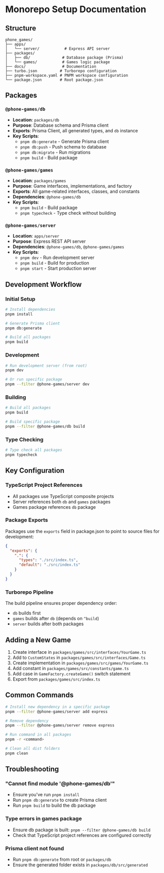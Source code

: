 # Monorepo Setup Documentation

## Structure

```
phone_games/
├── apps/
│   └── server/           # Express API server
├── packages/
│   ├── db/              # Database package (Prisma)
│   └── games/           # Games logic package
├── docs/                # Documentation
├── turbo.json          # Turborepo configuration
├── pnpm-workspace.yaml # PNPM workspace configuration
└── package.json        # Root package.json
```

## Packages

### `@phone-games/db`
- **Location**: `packages/db`
- **Purpose**: Database schema and Prisma client
- **Exports**: Prisma Client, all generated types, and `db` instance
- **Key Scripts**:
  - `pnpm db:generate` - Generate Prisma client
  - `pnpm db:push` - Push schema to database
  - `pnpm db:migrate` - Run migrations
  - `pnpm build` - Build package

### `@phone-games/games`
- **Location**: `packages/games`
- **Purpose**: Game interfaces, implementations, and factory
- **Exports**: All game-related interfaces, classes, and constants
- **Dependencies**: `@phone-games/db`
- **Key Scripts**:
  - `pnpm build` - Build package
  - `pnpm typecheck` - Type check without building

### `@phone-games/server`
- **Location**: `apps/server`
- **Purpose**: Express REST API server
- **Dependencies**: `@phone-games/db`, `@phone-games/games`
- **Key Scripts**:
  - `pnpm dev` - Run development server
  - `pnpm build` - Build for production
  - `pnpm start` - Start production server

## Development Workflow

### Initial Setup

```bash
# Install dependencies
pnpm install

# Generate Prisma client
pnpm db:generate

# Build all packages
pnpm build
```

### Development

```bash
# Run development server (from root)
pnpm dev

# Or run specific package
pnpm --filter @phone-games/server dev
```

### Building

```bash
# Build all packages
pnpm build

# Build specific package
pnpm --filter @phone-games/db build
```

### Type Checking

```bash
# Type check all packages
pnpm typecheck
```

## Key Configuration

### TypeScript Project References
- All packages use TypeScript composite projects
- Server references both `db` and `games` packages
- Games package references `db` package

### Package Exports
Packages use the `exports` field in package.json to point to source files for development:

```json
{
  "exports": {
    ".": {
      "types": "./src/index.ts",
      "default": "./src/index.ts"
    }
  }
}
```

### Turborepo Pipeline
The build pipeline ensures proper dependency order:
- `db` builds first
- `games` builds after `db` (depends on `^build`)
- `server` builds after both packages

## Adding a New Game

1. Create interface in `packages/games/src/interfaces/YourGame.ts`
2. Add to `CustomStates` in `packages/games/src/interfaces/Game.ts`
3. Create implementation in `packages/games/src/games/YourGame.ts`
4. Add constant in `packages/games/src/constants/game.ts`
5. Add case in `GameFactory.createGame()` switch statement
6. Export from `packages/games/src/index.ts`

## Common Commands

```bash
# Install new dependency in a specific package
pnpm --filter @phone-games/server add express

# Remove dependency
pnpm --filter @phone-games/server remove express

# Run command in all packages
pnpm -r <command>

# Clean all dist folders
pnpm clean
```

## Troubleshooting

### "Cannot find module '@phone-games/db'"
- Ensure you've run `pnpm install`
- Run `pnpm db:generate` to create Prisma client
- Run `pnpm build` to build the db package

### Type errors in games package
- Ensure db package is built: `pnpm --filter @phone-games/db build`
- Check that TypeScript project references are configured correctly

### Prisma client not found
- Run `pnpm db:generate` from root or `packages/db`
- Ensure the generated folder exists in `packages/db/src/generated`
